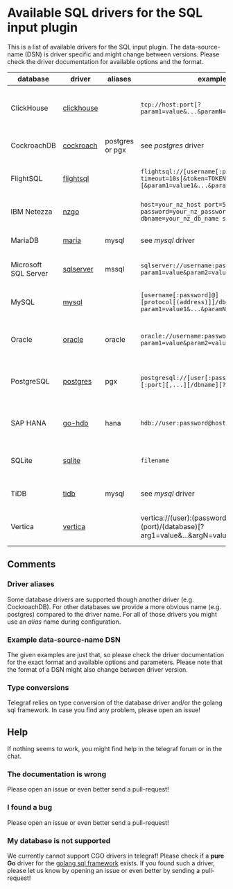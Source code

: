 # Available SQL drivers for the SQL input plugin

This is a list of available drivers for the SQL input plugin. The data-source-name (DSN) is driver specific and
might change between versions. Please check the driver documentation for available options and the format.

| database             | driver                                                                                  | aliases         | example DSN                                                                                                      | comment                                                                                                                      |
|----------------------|-----------------------------------------------------------------------------------------|-----------------|------------------------------------------------------------------------------------------------------------------|------------------------------------------------------------------------------------------------------------------------------|
| ClickHouse           | [clickhouse](https://github.com/ClickHouse/clickhouse-go)                               |                 | `tcp://host:port[?param1=value&...&paramN=value]"`                                                               | see [clickhouse-go docs](https://github.com/ClickHouse/clickhouse-go#dsn) for more information                               |
| CockroachDB          | [cockroach](https://github.com/jackc/pgx)                                               | postgres or pgx | see _postgres_ driver                                                                                            | uses PostgresQL driver                                                                                                       |
| FlightSQL            | [flightsql](https://github.com/apache/arrow/tree/main/go/arrow/flight/flightsql/driver) |                 | `flightsql://[username[:password]@]host:port?timeout=10s[&token=TOKEN][&param1=value1&...&paramN=valueN]`        | see [driver docs](https://github.com/apache/arrow/blob/main/go/arrow/flight/flightsql/driver/README.md) for more information |
| IBM Netezza          | [nzgo](https://github.com/IBM/nzgo)                                                     |                 | `host=your_nz_host port=5480 user=your_nz_user password=your_nz_password dbname=your_nz_db_name sslmode=disable` | see [driver docs](https://pkg.go.dev/github.com/IBM/nzgo/v12) for more                                                       |
| MariaDB              | [maria](https://github.com/go-sql-driver/mysql)                                         | mysql           | see _mysql_ driver                                                                                               | uses MySQL driver                                                                                                            |
| Microsoft SQL Server | [sqlserver](https://github.com/microsoft/go-mssqldb)                                    | mssql           | `sqlserver://username:password@host/instance?param1=value&param2=value`                                          | uses newer _sqlserver_ driver                                                                                                |
| MySQL                | [mysql](https://github.com/go-sql-driver/mysql)                                         |                 | `[username[:password]@][protocol[(address)]]/dbname[?param1=value1&...&paramN=valueN]`                           | see [driver docs](https://github.com/go-sql-driver/mysql) for more information                                               |
| Oracle               | [oracle](https://github.com/sijms/go-ora)                                               | oracle          | `oracle://username:password@host:port/service?param1=value&param2=value`                                         | see [driver docs](https://github.com/sijms/go-ora/blob/master/README.md) for more information                                |
| PostgreSQL           | [postgres](https://github.com/jackc/pgx)                                                | pgx             | `postgresql://[user[:password]@][netloc][:port][,...][/dbname][?param1=value1&...]`                              | see [postgres docs](https://www.postgresql.org/docs/current/libpq-connect.html#LIBPQ-CONNSTRING) for more information        |
| SAP HANA             | [go-hdb](https://github.com/SAP/go-hdb)                                                 | hana            | `hdb://user:password@host:port`                                                                                  | see [driver docs](https://github.com/SAP/go-hdb) for more information                                                        |
| SQLite               | [sqlite](https://gitlab.com/cznic/sqlite)                                               |                 | `filename`                                                                                                       | see [driver docs](https://pkg.go.dev/modernc.org/sqlite) for more information                                                |
| TiDB                 | [tidb](https://github.com/go-sql-driver/mysql)                                          | mysql           | see _mysql_ driver                                                                                               | uses MySQL driver                                                                                                            |
| Vertica              | [vertica](https://github.com/vertica/vertica-sql-go)                                    |                 | vertica://(user):(password)@(host):(port)/(database)[?arg1=value&...&argN=valueN]                                | see [driver docs ](https://github.com/vertica/vertica-sql-go)for more information                                            |

## Comments

### Driver aliases

Some database drivers are supported though another driver (e.g. CockroachDB). For other databases we provide a more
obvious name (e.g. postgres) compared to the driver name. For all of those drivers you might use an _alias_ name
during configuration.

### Example data-source-name DSN

The given examples are just that, so please check the driver documentation for the exact format
and available options and parameters. Please note that the format of a DSN might also change
between driver version.

### Type conversions

Telegraf relies on type conversion of the database driver and/or the golang sql framework. In case you find
any problem, please open an issue!

## Help

If nothing seems to work, you might find help in the telegraf forum or in the chat.

### The documentation is wrong

Please open an issue or even better send a pull-request!

### I found a bug

Please open an issue or even better send a pull-request!

### My database is not supported

We currently cannot support CGO drivers in telegraf! Please check if a **pure Go** driver for the [golang sql framework](https://golang.org/pkg/database/sql/) exists.
If you found such a driver, please let us know by opening an issue or even better by sending a pull-request!
